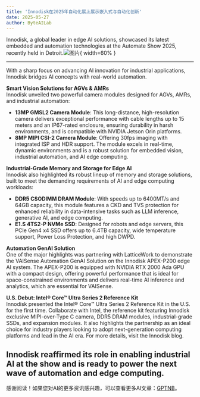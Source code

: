```yaml
---
title: 'Innodisk在2025年自动化展上展示嵌入式与自动化创新'
date: 2025-05-27
author: ByteAILab
---
```


Innodisk, a global leader in edge AI solutions, showcased its latest embedded and automation technologies at the Automate Show 2025, recently held in Detroit.![图片](https://ai-techpark.com/wp-content/uploads/Innodisk-Showcase.jpg){ width=60% }

---
 With a sharp focus on advancing AI innovation for industrial applications, Innodisk bridges AI concepts with real-world automation.

**Smart Vision Solutions for AGVs & AMRs**  
Innodisk unveiled two powerful camera modules designed for AGVs, AMRs, and industrial automation:

- **13MP GMSL2 Camera Module**: This long-distance, high-resolution camera delivers exceptional performance with cable lengths up to 15 meters and an IP67-rated enclosure, ensuring durability in harsh environments, and is compatible with NVIDIA Jetson Orin platforms.  
- **8MP MIPI CSI-2 Camera Module**: Offering 30fps imaging with integrated ISP and HDR support. The module excels in real-time, dynamic environments and is a robust solution for embedded vision, industrial automation, and AI edge computing.

**Industrial-Grade Memory and Storage for Edge AI**  
Innodisk also highlighted its robust lineup of memory and storage solutions, built to meet the demanding requirements of AI and edge computing workloads:

- **DDR5 CSODIMM DRAM Module**: With speeds up to 6400MT/s and 64GB capacity, this module features a CKD and TVS protection for enhanced reliability in data-intensive tasks such as LLM inference, generative AI, and edge computing.  
- **E1.S 4TS2-P NVMe SSD**: Designed for robots and edge servers, this PCIe Gen4 x4 SSD offers up to 6.4TB capacity, wide temperature support, Power Loss Protection, and high DWPD.

**Automation GenAI Solution**  
One of the major highlights was partnering with LatticeWork to demonstrate the VAISense Automation GenAI Solution on the Innodisk APEX-P200 edge AI system. The APEX-P200 is equipped with NVIDIA RTX 2000 Ada GPU with a compact design, offering powerful performance that is ideal for space-constrained environments and delivers real-time AI inference and analytics, which are essential for VAISense.

**U.S. Debut: Intel® Core™ Ultra Series 2 Reference Kit**  
Innodisk presented the Intel® Core™ Ultra Series 2 Reference Kit in the U.S. for the first time. Collaborate with Intel, the reference kit featuring Innodisk exclusive MIPI-over-Type C camera, DDR5 DRAM modules, industrial-grade SSDs, and expansion modules. It also highlights the partnership as an ideal choice for industry players looking to adopt next-generation computing platforms and lead in the AI era. For more details, visit the Innodisk blog.

Innodisk reaffirmed its role in enabling industrial AI at the show and is ready to power the next wave of automation and edge computing.
---
感谢阅读！如果您对AI的更多资讯感兴趣，可以查看更多AI文章：[GPTNB](https://gptnb.com)。